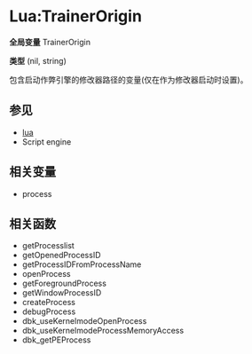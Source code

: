 # Lua:TrainerOrigin
**全局变量** TrainerOrigin

**类型** (nil, string)

包含启动作弊引擎的修改器路径的变量(仅在作为修改器启动时设置)。
## 参见
+ [lua](https://github.com/AWangDog/CE_lua/blob/main/lua.md)
+ Script engine
## 相关变量
+ process
## 相关函数
+ getProcesslist
+ getOpenedProcessID
+ getProcessIDFromProcessName
+ openProcess
+ getForegroundProcess
+ getWindowProcessID
+ createProcess
+ debugProcess
+ dbk_useKernelmodeOpenProcess
+ dbk_useKernelmodeProcessMemoryAccess
+ dbk_getPEProcess
